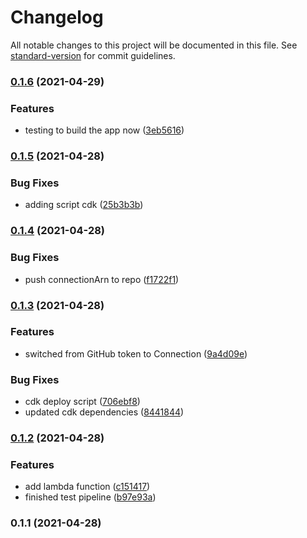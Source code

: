 # Changelog

All notable changes to this project will be documented in this file. See [standard-version](https://github.com/conventional-changelog/standard-version) for commit guidelines.

### [0.1.6](https://github.com/getfitr/landing-page-pipeline/compare/v0.1.5...v0.1.6) (2021-04-29)


### Features

* testing to build the app now ([3eb5616](https://github.com/getfitr/landing-page-pipeline/commit/3eb56166c21dff87680287a053cb7cb9b1475569))

### [0.1.5](https://github.com/getfitr/landing-page-pipeline/compare/v0.1.4...v0.1.5) (2021-04-28)


### Bug Fixes

* adding script cdk ([25b3b3b](https://github.com/getfitr/landing-page-pipeline/commit/25b3b3bfc3048b1877e49c2817464f1dc11d5da0))

### [0.1.4](https://github.com/getfitr/landing-page-pipeline/compare/v0.1.3...v0.1.4) (2021-04-28)


### Bug Fixes

* push connectionArn to repo ([f1722f1](https://github.com/getfitr/landing-page-pipeline/commit/f1722f16388178e6bc2c88b20e6d194e24fce398))

### [0.1.3](https://github.com/getfitr/landing-page-pipeline/compare/v0.1.2...v0.1.3) (2021-04-28)


### Features

* switched from GitHub token to Connection ([9a4d09e](https://github.com/getfitr/landing-page-pipeline/commit/9a4d09e3e8793248a9e7b8d8f217c91d760834b7))


### Bug Fixes

* cdk deploy script ([706ebf8](https://github.com/getfitr/landing-page-pipeline/commit/706ebf883a39e0f7b1d588b243638e59facf1fbe))
* updated cdk dependencies ([8441844](https://github.com/getfitr/landing-page-pipeline/commit/84418441fb51e17eafcafeec7614930ad6b2fb86))

### [0.1.2](https://github.com/getfitr/landing-page-pipeline/compare/v0.1.1...v0.1.2) (2021-04-28)


### Features

* add lambda function ([c151417](https://github.com/getfitr/landing-page-pipeline/commit/c151417214fd9e14f664bc4c0ae2a3d35393f645))
* finished test pipeline ([b97e93a](https://github.com/getfitr/landing-page-pipeline/commit/b97e93a604de0621a81785bcc341b646997be805))

### 0.1.1 (2021-04-28)
